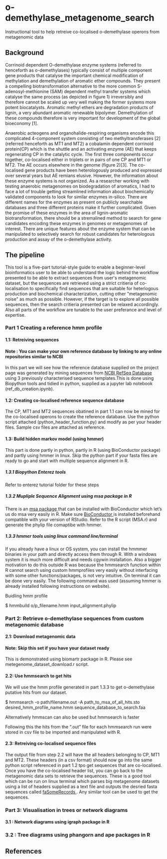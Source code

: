 # o-demethylase_metagenome_search
Instructional tool to help retreive co-localised o-demethylase operons from metagenomic data

## Background
Corrinoid dependent O-demethylase enzyme systems (referred to henceforth as o-demethylases) typically consist of multiple component gene products that catalyse the important chemical modification of methylation and demethylation of aromatic ether compounds. They present a compelling biotransformation alternative to the more common S-adenosyl-methionine (SAM) dependent methyl transfer systems which catalyse the same process (as depicted in figure 1) irreversibly and therefore cannot be scaled up very well making the former systems more potent biocatalysts. Aromatic methyl ethers are degradation products of lignin, a very abundant aromatic renewable bipolymer. Demethylation of these compounds therefore is very important for development of the global bioeconomy [1].

Anaerobic acteogens and organohalide-respiring organisms encode this complicated 4-component system consisting of two methyltransferases [2] (referred henceforth as MT1 and MT2) a cobalamin dependent corrinoid protein(CP) which is the shuttle and an activating enzyme (AE) that keeps regenerating CP in the catalytic cycle. The first three components occur together, co-localised either in triplets or in pairs of one CP and MT1 or MT2. The AE occurs elsewhere in the genome (figure 2)[3]. The co-localised gene products have been heterologously produced and expressed over several years but AE remians elusive. However, the information about these enzyme systems is not organized. As a researcher working with testing anaerobic metagenomes on biodegradation of aromatics, I had to face a lot of trouble getting streamlined information about biochemically validated components to look for similar enzymes in-silico. There are different names for the enzymes as present on publicly searchable databases and three different proteins make it further complicated. Given the promise of these enzymes in the area of lignin-aromatic biotransformation, there should be a stremalined method to search for gene candidates encoding these enzymes in genomes or metagenomes of interest. There are unique features about the enzyme system that can be manipulated to selectively search for robust candidates for heterologous production and assay of the o-demethylase activity.

## The pipeline 

This tool is a five-part tutorial-style guide to enable a beginner-level bioinformatics user to be able to understand the logic behind the workflow presented to be able to extract sequences from user's metagenomic dataset, but the sequences are retrieved using a strict critieria of co-localisation to specifically find sequences that are suitable for heterlogous production and biochemical characterization, cutting other "metagenomic noise" as much as possible. However, if the target is to explore all possible sequences, then the search critieria presented can be relaxed accordingly. Also all parts of the workflow are tunable to the user preferance and level of expertise.

### Part 1 Creating a reference hmm profile

#### 1.1: Retreiving sequences

#### Note : You can make your own reference database by linking to any online repositories similar to NCBI  

In this part we will see how the reference database supplied on the project page was generated by mining sequences from <a href = "https://www.ncbi.nlm.nih.gov/refseq/"> NCBI RefSeq Database </a> using 3 previously characterised sequence templates.This is done using Biopython tools and tidied in python, supplied as a jupyter lab notebook (ref_db_creation.ipynb).

#### 1.2: Creating co-localised reference sequence database

The CP, MT1 and MT2 sequences obatined in part 1.1 can now be mined for the co-localised operons to create the reference database. Use the python script attached (python_header_function.py) and modify as per your header files. Sample csv files are attached as reference.

#### 1.3: Build hidden markov model (using hmmer)

This part is done partly in python, partly in R (using BioConductor package) and partly using hmmer in linux. Skip the python part if your fasta files are ready to go and start with multiple sequence alignment in R.

##### 1.3.1 Biopython Enterez tools

Refer to enterez tutorial folder for these steps

##### 1.3.2 Mupliple Sequence Alignment using msa package in R

There is an <a href = "https://bioconductor.org/packages/release/bioc/html/msa.html"> msa package </a> that can be installed with BioConductor which let’s us do msa very easily in R. Make sure <a href = "https://bioconductor.org/install/"> BioConductor </a> is installed beforehand compatible with your version of RStudio. Refer to the R script (MSA.r) and generate the phylip file comaptibe with hmmer.

##### 1.3.3 hmmer tools using linux command line/terminal

If you already have a linux or OS system, you can install the hmmmer binaries in your path and directly access them through R. With a windows system it is much more difficult and needs cgywin installation. Also a bigger motivation to do this outside R was because the hmmsearch function within R cannot search using custom hmmprofiles very easily without interfacing with some other functions/packages, is not very intuitive. On terminal it can be done very easily. The following command was used (assuming hmmer is already installed following instructions on website).

Buidling hmm profile

$ hmmbuild o/p_filename.hmm input_alignment.phylip

### Part 2: Retrieve o-demethylase sequences from custom metagenomic database

#### 2.1: Download metagenomic data

#### Note: Skip this set if you have your dataset ready

This is demonstrated using biomartr package in R. Please see metegenome_dataset_download.r script.

#### 2.2: Use hmmsearch to get hits

We will use the hmm profile generated in part 1.3.3 to get o-demethylase putative hits from our dataset.

$ hmmsearch -o path/filename.out -A path_to_msa_of_all_hits.sto desired_hmm_profile_name.hmm sequence_database_to_search.faa

Alternatively hmmscan can also be used but hmmsearch is faster

Following this the hits from the “.out” file for each hmmsearch run were stored in csv file to be imported and manipulated with R. 

#### 2.3: Retreiving co-localised sequence files

The output file from step 2.2 will have the all headers belonging to CP, MT1 and MT2. These headers (in a csv format) should now go into the same python script referenced in part 1.2 tpo get sequences that are co-localised. Once you have the co-localised header list, you can go back to the metagenomic data sets to retrieve the sequences. These is a good tool which can be run on linux terminal which parses big metagenome datasets using a list of headers supplied as a text file and outputs the desried fasta sequences called <a href = "https://github.com/santiagosnchez/faSomeRecords"> faSomeRecords </a>. Any similar tool can be used to get the sequences.

### Part 3: Visualisation in trees or network diagrams

#### 3.1 : Network diagrams using igraph package in R


### 3.2 : Tree diagrams using phangorn and ape packages in R


## References

